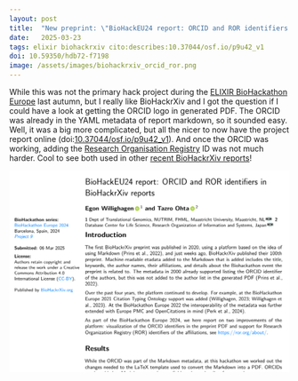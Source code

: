 ```yaml
---
layout: post
title:  "New preprint: \"BioHackEU24 report: ORCID and ROR identifiers in BioHackrXiv reports\""
date:   2025-03-23
tags: elixir biohackrxiv cito:describes:10.37044/osf.io/p9u42_v1
doi: 10.59350/hdb72-f7198
image: /assets/images/biohackrxiv_orcid_ror.png
---
```


While this was not the primary hack project during the [ELIXIR BioHackathon Europe](https://biohackathon-europe.org/)
last autumn, but I really like BioHackrXiv and I got the question if I could have a look at getting
the ORCID logo in generated PDF. The ORCID was already in the YAML metadata of report markdown,
so it sounded easy. Well, it was a big more complicated, but all the nicer to now have the project
report online (doi:[10.37044/osf.io/p9u42_v1](https://doi.org/10.37044/osf.io/p9u42_v1)). And once the ORCID was working,
adding the [Research Organisation Registry](https://ror.org/) ID was not much harder. Cool to see both used
in other [recent BioHackrXiv reports](https://osf.io/preprints/biohackrxiv/discover?sort=-dateCreated)!

![](/assets/images/biohackrxiv_orcid_ror.png)
